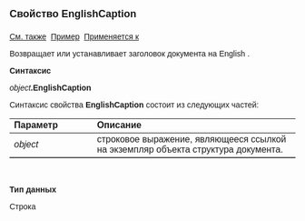 ﻿<html>
<head>
<title>Структура документа\EnglishCaption</title>
</head>

<body>

<p><strong><font face="Arial" size="4">Свойство EnglishCaption<br>
<br>
</font></strong><font face="Arial"><a href="Redraw.html">См. также</a>&nbsp;
<u>Пример</u>&nbsp; <a href="../ASDocStructure.html">Применяется к</a></font></p>
<p class="label"><font face="Arial">Возвращает или устанавливает 
заголовок документа на English .</font></p>
<p class="label"><b><font face="Arial">Синтаксис</font></b></p>
<p><font face="Arial"><em>object</em><strong>.EnglishCaption</strong></font></p>
<p><font face="Arial">Синтаксис свойства <strong>EnglishCaption</strong><strong>
</strong></font><font face="Arial">состоит из следующих частей:</font></p>
<table cols="2" cellPadding="5" rules="rows" border="1" frame="below" id="table1">
	<tr vAlign="top">
		<td class="label" width="29%"><font face="Arial"><b>Параметр</b></font></td>
		<td class="label" width="71%"><font face="Arial"><strong>
		Описание</strong></font></td>
	</tr>
	<tr>
		<td width="29%"><em><font face="Arial">object</font></em></td>
		<td width="71%"><font face="Arial">строковое выражение, 
		являющееся ссылкой на экземпляр объекта структура документа.</font></td>
	</tr>
</table>
<p class="label">&nbsp;</p>
<p class="label"><font face="Arial"><b>Тип данных</b></font></p>
<p class="label"><font face="Arial">Строка</font></p>

</body>

</html>
